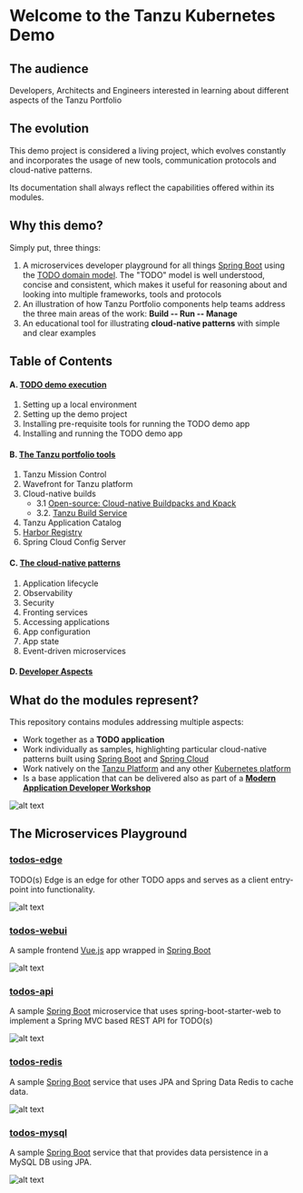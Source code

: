 # Welcome to the Tanzu Kubernetes Demo

## The audience
Developers, Architects and Engineers interested in learning about different aspects of the Tanzu Portfolio

## The evolution
This demo project is considered a living project, which evolves constantly and incorporates the usage of new tools, communication protocols and cloud-native patterns. 

Its documentation shall always reflect the capabilities offered within its modules.

## Why this demo? 
Simply put, three things:

1. A microservices developer playground for all things [Spring Boot](http://spring.io/projects/spring-boot) using the [TODO domain model](http://todomvc.com). The "TODO" model is well understood, concise and consistent, which makes it useful for reasoning about and looking into multiple frameworks, tools and protocols
2. An illustration of how Tanzu Portfolio components help teams address the three main areas of the work: **Build -- Run -- Manage**
3. An educational tool for illustrating **cloud-native patterns** with simple and clear examples

## Table of Contents

#### A. [TODO demo execution](/todos-docs/demo.md)
1. Setting up a local environment
2. Setting up the demo project
3. Installing pre-requisite tools for running the TODO demo app
4. Installing and running the TODO demo app

#### B. [The Tanzu portfolio tools](/todos-docs/tanzu-portfolio.md)

1. Tanzu Mission Control
2. Wavefront for Tanzu platform
3. Cloud-native builds
    - 3.1 [Open-source: Cloud-native Buildpacks and Kpack](/todos-docs/tbs.md)
    - 3.2. [Tanzu Build Service](/todos-docs/tbs-install.md)
4. Tanzu Application Catalog
5. [Harbor Registry](/todos-docs/local-harbor.md)
6. Spring Cloud Config Server

#### C. [The cloud-native patterns](/todos-docs/patterns.md)

1. Application lifecycle
2. Observability
3. Security
4. Fronting services
5. Accessing applications
6. App configuration
7. App state
8. Event-driven microservices

#### D. [Developer Aspects](/todos-docs/developer.md)
## What do the modules represent?
This repository contains modules addressing multiple aspects:

* Work together as a **TODO application**
* Work individually as samples, highlighting particular cloud-native patterns built using [Spring Boot](http://spring.io/projects/spring-boot) and [Spring Cloud](https://spring.io/projects/spring-cloud)
* Work natively on the [Tanzu Platform](https://cloud.vmware.com/tanzu) and any other [Kubernetes platform](https://kubernetes.io)
* Is a base application that can be delivered also as part of a **[Modern Application Developer Workshop](/todos-workshop/workshop.md)**

![alt text](https://github.com/tanzu-platform-architecture-canada/tanzu-k8s-demo/blob/master/images/todo-services.png "Application Flow")

## The Microservices Playground

### [__todos-edge__](/todos-edge)

TODO(s) Edge is an edge for other TODO apps and serves as a client entry-point into functionality.

![alt text](https://github.com/tanzu-platform-architecture-canada/tanzu-k8s-demo/blob/master/images/edge.png "todos-edge")

### [__todos-webui__](/todos-webui)

A sample frontend [Vue.js](https://vuejs.org/) app wrapped in [Spring Boot](https://spring.io/projects/spring-boot)

![alt text](https://github.com/tanzu-platform-architecture-canada/tanzu-k8s-demo/blob/master/images/ui.png "todos-ui")

### [__todos-api__](/todos-api)

A sample [Spring Boot](https://spring.io/projects/spring-boot) microservice that uses spring-boot-starter-web to implement a Spring MVC based REST API for TODO(s)

![alt text](https://github.com/tanzu-platform-architecture-canada/tanzu-k8s-demo/blob/master/images/rest-api.png "todos-api")

### [__todos-redis__](/todos-redis)

A sample [Spring Boot](https://spring.io/projects/spring-boot) service that uses JPA and Spring Data Redis to cache data.

![alt text](https://github.com/tanzu-platform-architecture-canada/tanzu-k8s-demo/blob/master/images/redis.png "todos-redis")

### [__todos-mysql__](/todos-mysql)

A sample [Spring Boot](https://spring.io/projects/spring-boot) service that that provides data persistence in a MySQL DB using JPA.

![alt text](https://github.com/tanzu-platform-architecture-canada/tanzu-k8s-demo/blob/master/images/mysql.png "todos-myswl")
